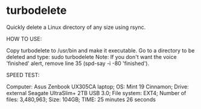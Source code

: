 # turbodelete
Quickly delete a Linux directory of any size using rsync.

HOW TO USE:

Copy turbodelete to /usr/bin and make it executable.
Go to a directory to be deleted and type: sudo turbodelete
Note: If you don't want the voice 'finished' alert, remove line 35 (spd-say -i -80  'finished').

SPEED TEST:

Computer: Asus Zenbook UX305CA laptop;
OS: Mint 19 Cinnamon;
Drive: external Seagate UltraSlim+ 2TB USB 3.0;
File system: EXT4;
Number of files: 3,480,963;
Size: 104GB;
TIME: 25 minutes 26 seconds





